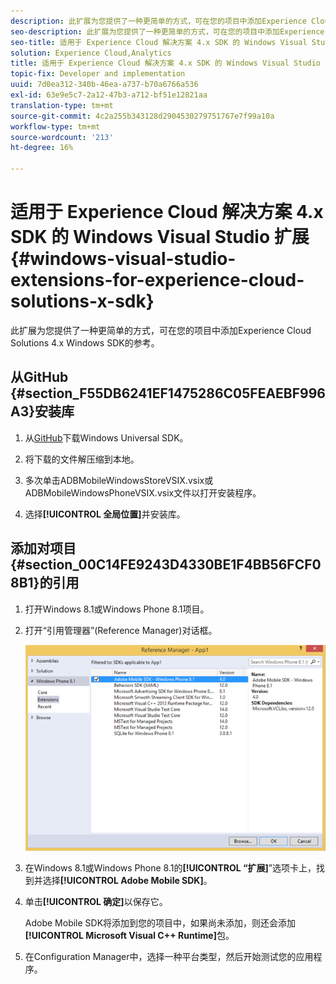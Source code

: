 ```yaml
---
description: 此扩展为您提供了一种更简单的方式，可在您的项目中添加Experience Cloud Solutions 4.x Windows SDK的参考。
seo-description: 此扩展为您提供了一种更简单的方式，可在您的项目中添加Experience Cloud Solutions 4.x Windows SDK的参考。
seo-title: 适用于 Experience Cloud 解决方案 4.x SDK 的 Windows Visual Studio 扩展
solution: Experience Cloud,Analytics
title: 适用于 Experience Cloud 解决方案 4.x SDK 的 Windows Visual Studio 扩展
topic-fix: Developer and implementation
uuid: 7d0ea312-340b-46ea-a737-b70a6766a536
exl-id: 63e9e5c7-2a12-47b3-a712-bf51e12821aa
translation-type: tm+mt
source-git-commit: 4c2a255b343128d2904530279751767e7f99a10a
workflow-type: tm+mt
source-wordcount: '213'
ht-degree: 16%

---
```


# 适用于 Experience Cloud 解决方案 4.x SDK 的 Windows Visual Studio 扩展 {#windows-visual-studio-extensions-for-experience-cloud-solutions-x-sdk}

此扩展为您提供了一种更简单的方式，可在您的项目中添加Experience Cloud Solutions 4.x Windows SDK的参考。

## 从GitHub {#section_F55DB6241EF1475286C05FEAEBF996A3}安装库

1. 从[GitHub](https://github.com/Adobe-Marketing-Cloud/mobile-services/releases)下载Windows Universal SDK。
1. 将下载的文件解压缩到本地。
1. 多次单击ADBMobileWindowsStoreVSIX.vsix或ADBMobileWindowsPhoneVSIX.vsix文件以打开安装程序。

1. 选择&#x200B;**[!UICONTROL 全局位置]**&#x200B;并安装库。

## 添加对项目{#section_00C14FE9243D4330BE1F4BB56FCF08B1}的引用

1. 打开Windows 8.1或Windows Phone 8.1项目。
1. 打开“引用管理器”(Reference Manager)对话框。

   ![](assets/ref_manager.png)

1. 在Windows 8.1或Windows Phone 8.1的&#x200B;**[!UICONTROL “扩展]**”选项卡上，找到并选择&#x200B;**[!UICONTROL Adobe Mobile SDK]**。
1. 单击&#x200B;**[!UICONTROL 确定]**&#x200B;以保存它。

   Adobe Mobile SDK将添加到您的项目中，如果尚未添加，则还会添加&#x200B;**[!UICONTROL Microsoft Visual C++ Runtime]**&#x200B;包。

1. 在Configuration Manager中，选择一种平台类型，然后开始测试您的应用程序。
